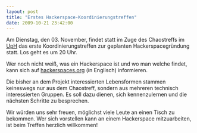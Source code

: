 ```yaml
---
layout: post
title: "Erstes Hackerspace-Koordinierungstreffen"
date: 2009-10-21 23:42:00
---
```

Am Dienstag, den 03. November, findet statt im Zuge des Chaostreffs im [UpH](https://www.unperfekthaus.de/) das erste Koordinierungstreffen zur geplanten Hackerspacegründung statt. Los geht es um 20 Uhr.

Wer noch nicht weiß, was ein Hackerspace ist und wo man welche findet, kann sich auf [hackerspaces.org](https://hackerspaces.org/) (in Englisch) informieren.

Die bisher an dem Projekt interessierten Lebensformen stammen keineswegs nur aus dem Chaostreff, sondern aus mehreren technisch interessierten Gruppen. Es soll dazu dienen, sich kennenzulernen und die nächsten Schritte zu besprechen.

Wir würden uns sehr freuen, möglichst viele Leute an einen Tisch zu bekommen. Wer sich vorstellen kann an einem Hackerspace mitzuarbeiten, ist beim Treffen herzlich willkommen!